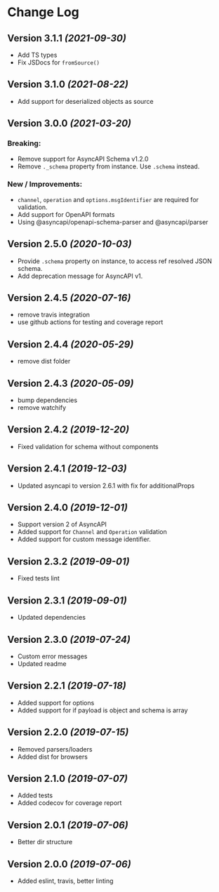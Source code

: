 Change Log
==========

Version 3.1.1 *(2021-09-30)*
----------------------------
* Add TS types
* Fix JSDocs for `fromSource()`

Version 3.1.0 *(2021-08-22)*
----------------------------
* Add support for deserialized objects as source

Version 3.0.0 *(2021-03-20)*
----------------------------
### Breaking:
* Remove support for AsyncAPI Schema v1.2.0
* Remove `._schema` property from instance. Use `.schema` instead.

### New / Improvements:
* `channel`, `operation` and `options.msgIdentifier` are required for validation.
* Add support for OpenAPI formats
* Using @asyncapi/openapi-schema-parser and @asyncapi/parser

Version 2.5.0 *(2020-10-03)*
----------------------------
* Provide `.schema` property on instance, to access ref resolved JSON schema.
* Add deprecation message for AsyncAPI v1.

Version 2.4.5 *(2020-07-16)*
----------------------------
* remove travis integration
* use github actions for testing and coverage report

Version 2.4.4 *(2020-05-29)*
----------------------------
* remove dist folder

Version 2.4.3 *(2020-05-09)*
----------------------------
* bump dependencies
* remove watchify

Version 2.4.2 *(2019-12-20)*
----------------------------
* Fixed validation for schema without components

Version 2.4.1 *(2019-12-03)*
----------------------------
* Updated asyncapi to version 2.6.1 with fix for additionalProps

Version 2.4.0 *(2019-12-01)*
----------------------------
* Support version 2 of AsyncAPI
* Added support for `Channel` and `Operation` validation
* Added support for custom message identifier.

Version 2.3.2 *(2019-09-01)*
----------------------------
* Fixed tests lint

Version 2.3.1 *(2019-09-01)*
----------------------------
* Updated dependencies

Version 2.3.0 *(2019-07-24)*
----------------------------
* Custom error messages
* Updated readme

Version 2.2.1 *(2019-07-18)*
----------------------------
* Added support for options
* Added support for if payload is object and schema is array

Version 2.2.0 *(2019-07-15)*
----------------------------
* Removed parsers/loaders
* Added dist for browsers

Version 2.1.0 *(2019-07-07)*
----------------------------
* Added tests
* Added codecov for coverage report

Version 2.0.1 *(2019-07-06)*
----------------------------
* Better dir structure

Version 2.0.0 *(2019-07-06)*
----------------------------
* Added eslint, travis, better linting
